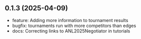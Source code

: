 
## 0.1.3 (2025-04-09)
- feature: Adding more information to tournament results
- bugfix: tournaments run with more competitors than edges
- docs: Correcting links to ANL2025Negotiator in tutorials
